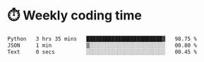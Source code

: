 
# :stopwatch: Weekly coding time
<!--START_SECTION:waka-->

```txt
Python   3 hrs 35 mins   ████████████████████████▓   98.75 %
JSON     1 min           ▒░░░░░░░░░░░░░░░░░░░░░░░░   00.80 %
Text     0 secs          ░░░░░░░░░░░░░░░░░░░░░░░░░   00.45 %
```

<!--END_SECTION:waka-->


<!-- <p> <img src="https://github-readme-stats.vercel.app/api?username=cozgerest&show_icons=true&hide_border=false" />  </p> -->

